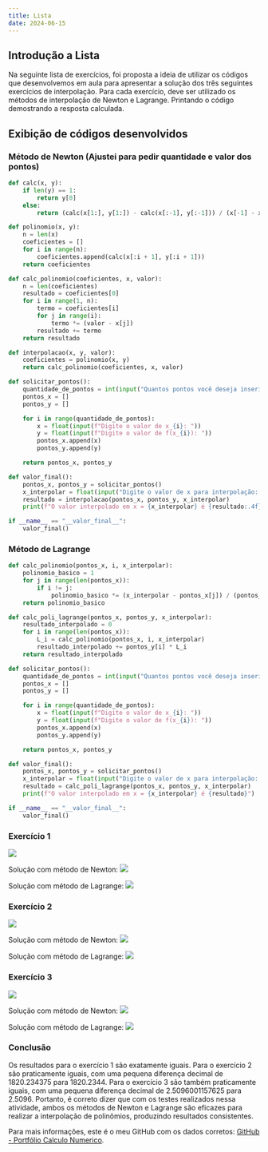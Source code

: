 ```yaml
---
title: Lista
date: 2024-06-15
---
```


## Introdução a Lista

Na seguinte lista de exercícios, foi proposta a ideia de utilizar os códigos que desenvolvemos em aula para apresentar a solução dos três seguintes exercícios de interpolação. Para cada exercício, deve ser utilizado os métodos de interpolação de Newton e Lagrange. Printando o código demostrando a resposta calculada.

## Exibição de códigos desenvolvidos
### Método de Newton (Ajustei para pedir quantidade e valor dos pontos)
```python
def calc(x, y):
    if len(y) == 1:
        return y[0]
    else:
        return (calc(x[1:], y[1:]) - calc(x[:-1], y[:-1])) / (x[-1] - x[0])

def polinomio(x, y):
    n = len(x)
    coeficientes = []
    for i in range(n):
        coeficientes.append(calc(x[:i + 1], y[:i + 1]))
    return coeficientes

def calc_polinomio(coeficientes, x, valor):
    n = len(coeficientes)
    resultado = coeficientes[0]
    for i in range(1, n):
        termo = coeficientes[i]
        for j in range(i):
            termo *= (valor - x[j])
        resultado += termo
    return resultado

def interpolacao(x, y, valor):
    coeficientes = polinomio(x, y)
    return calc_polinomio(coeficientes, x, valor)

def solicitar_pontos():
    quantidade_de_pontos = int(input("Quantos pontos você deseja inserir? "))
    pontos_x = []
    pontos_y = []

    for i in range(quantidade_de_pontos):
        x = float(input(f"Digite o valor de x_{i}: "))
        y = float(input(f"Digite o valor de f(x_{i}): "))
        pontos_x.append(x)
        pontos_y.append(y)

    return pontos_x, pontos_y

def valor_final():
    pontos_x, pontos_y = solicitar_pontos()
    x_interpolar = float(input("Digite o valor de x para interpolação: "))
    resultado = interpolacao(pontos_x, pontos_y, x_interpolar)
    print(f"O valor interpolado em x = {x_interpolar} é {resultado:.4f}")

if __name__ == "__valor_final__":
    valor_final()
```

### Método de Lagrange
```python
def calc_polinomio(pontos_x, i, x_interpolar):
    polinomio_basico = 1
    for j in range(len(pontos_x)):
        if i != j:
            polinomio_basico *= (x_interpolar - pontos_x[j]) / (pontos_x[i] - pontos_x[j])
    return polinomio_basico

def calc_poli_lagrange(pontos_x, pontos_y, x_interpolar):
    resultado_interpolado = 0
    for i in range(len(pontos_x)):
        L_i = calc_polinomio(pontos_x, i, x_interpolar)
        resultado_interpolado += pontos_y[i] * L_i
    return resultado_interpolado

def solicitar_pontos():
    quantidade_de_pontos = int(input("Quantos pontos você deseja inserir? "))
    pontos_x = []
    pontos_y = []

    for i in range(quantidade_de_pontos):
        x = float(input(f"Digite o valor de x_{i}: "))
        y = float(input(f"Digite o valor de f(x_{i}): "))
        pontos_x.append(x)
        pontos_y.append(y)

    return pontos_x, pontos_y

def valor_final():
    pontos_x, pontos_y = solicitar_pontos()
    x_interpolar = float(input("Digite o valor de x para interpolação: "))
    resultado = calc_poli_lagrange(pontos_x, pontos_y, x_interpolar)
    print(f"O valor interpolado em x = {x_interpolar} é {resultado}")

if __name__ == "__valor_final__":
    valor_final()
```

### Exercício 1
![](/images/exercicio1.png)

Solução com método de Newton:
![](/images/print1-newton.png)

Solução com método de Lagrange:
![](/images/print1-lagrange.png)


### Exercício 2
![](/images/exercicio2.png)

Solução com método de Newton:
![](/images/print2-newton.png)

Solução com método de Lagrange:
![](/images/print2-lagrange.png)

### Exercício 3
![](/images/exercicio3.png)

Solução com método de Newton:
![](/images/print3-newton.png)

Solução com método de Lagrange:
![](/images/print3-lagrange.png)

### Conclusão

Os resultados para o exercício 1 são exatamente iguais. Para o exercício 2 são praticamente iguais, com uma pequena diferença decimal  de 1820.234375 para 1820.2344. Para o exercício 3 são também praticamente iguais, com uma pequena diferença decimal de  2.5096001157625 para 2.5096. Portanto, é correto dizer que com os testes realizados nessa atividade, ambos os métodos de Newton e Lagrange são eficazes para realizar a interpolação de polinômios, produzindo resultados consistentes.


Para mais informações, este é o meu GitHub com os dados corretos:
[GitHub - Portfólio Calculo Numerico](https://github.com/nickapmello/portfolio).
